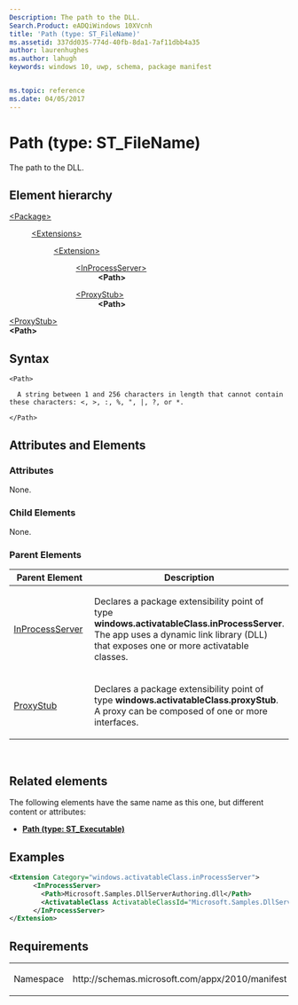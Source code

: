 ```yaml
---
Description: The path to the DLL.
Search.Product: eADQiWindows 10XVcnh
title: 'Path (type: ST_FileName)'
ms.assetid: 337dd035-774d-40fb-8da1-7af11dbb4a35
author: laurenhughes
ms.author: lahugh
keywords: windows 10, uwp, schema, package manifest


ms.topic: reference
ms.date: 04/05/2017
---
```


# Path (type: ST_FileName)


The path to the DLL.

## Element hierarchy

<dl>
<dt><a href="element-package.md">&lt;Package&gt;</a></dt>
<dd>
<dl>
<dt><a href="element-extensions.md">&lt;Extensions&gt;</a></dt>
<dd>
<dl>
<dt><a href="element-extension.md">&lt;Extension&gt;</a></dt>
<dd>
<dl>
<dt><a href="element-inprocessserver.md">&lt;InProcessServer&gt;</a></dt>
<dd><b>&lt;Path&gt;</b></dd>
</dl>
<dl>
<dt><a href="element-proxystub.md">&lt;ProxyStub&gt;</a></dt>
<dd><b>&lt;Path&gt;</b></dd>
</dl>
</dd>
</dl>
</dd>
</dl>
</dd>
</dl>

[&lt;ProxyStub&gt;](element-proxystub.md)  
**&lt;Path&gt;**

## Syntax

``` syntax
<Path>

  A string between 1 and 256 characters in length that cannot contain these characters: <, >, :, %, ", |, ?, or *.

</Path>
```

## Attributes and Elements


### Attributes

None.

### Child Elements

None.

### Parent Elements

<table>
<colgroup>
<col width="50%" />
<col width="50%" />
</colgroup>
<thead>
<tr class="header">
<th>Parent Element</th>
<th>Description</th>
</tr>
</thead>
<tbody>
<tr class="odd">
<td><a href="element-inprocessserver.md">InProcessServer</a> </td>
<td><p>Declares a package extensibility point of type <strong>windows.activatableClass.inProcessServer</strong>. The app uses a dynamic link library (DLL) that exposes one or more activatable classes.</p></td>
</tr>
<tr class="even">
<td><a href="element-proxystub.md">ProxyStub</a> </td>
<td><p>Declares a package extensibility point of type <strong>windows.activatableClass.proxyStub</strong>. A proxy can be composed of one or more interfaces.</p></td>
</tr>
</tbody>
</table>

 

## Related elements


The following elements have the same name as this one, but different content or attributes:

-   **[Path (type: ST_Executable)](element-1-path.md)**

## Examples

```XML
<Extension Category="windows.activatableClass.inProcessServer">
      <InProcessServer>
        <Path>Microsoft.Samples.DllServerAuthoring.dll</Path>
        <ActivatableClass ActivatableClassId="Microsoft.Samples.DllServerAuthoring.Toaster" ThreadingModel="both" />
      </InProcessServer>
</Extension>
```

## Requirements

<table>
<colgroup>
<col width="50%" />
<col width="50%" />
</colgroup>
<tbody>
<tr class="odd">
<td><p>Namespace</p></td>
<td><p>http://schemas.microsoft.com/appx/2010/manifest</p></td>
</tr>
</tbody>
</table>

 

 



